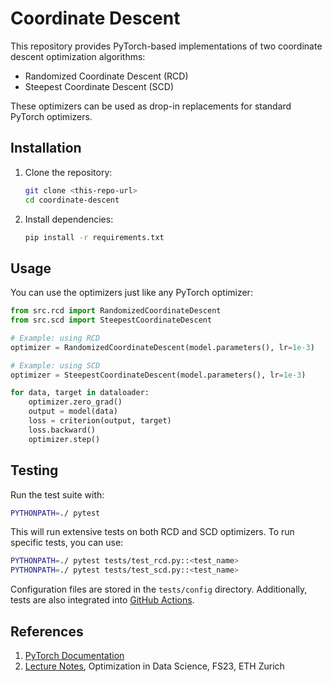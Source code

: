 # Coordinate Descent

This repository provides PyTorch-based implementations of two coordinate descent optimization algorithms:
- Randomized Coordinate Descent (RCD)
- Steepest Coordinate Descent (SCD)

These optimizers can be used as drop-in replacements for standard PyTorch optimizers.

## Installation

1. Clone the repository:
   ```bash
   git clone <this-repo-url>
   cd coordinate-descent
   ```
2. Install dependencies:
   ```bash
   pip install -r requirements.txt
   ```

## Usage

You can use the optimizers just like any PyTorch optimizer:

```python
from src.rcd import RandomizedCoordinateDescent
from src.scd import SteepestCoordinateDescent

# Example: using RCD
optimizer = RandomizedCoordinateDescent(model.parameters(), lr=1e-3)

# Example: using SCD
optimizer = SteepestCoordinateDescent(model.parameters(), lr=1e-3)

for data, target in dataloader:
    optimizer.zero_grad()
    output = model(data)
    loss = criterion(output, target)
    loss.backward()
    optimizer.step()
```

## Testing

Run the test suite with:
```bash
PYTHONPATH=./ pytest
```
This will run extensive tests on both RCD and SCD optimizers. To run specific tests, you can use:
```bash
PYTHONPATH=./ pytest tests/test_rcd.py::<test_name>
PYTHONPATH=./ pytest tests/test_scd.py::<test_name>
```

Configuration files are stored in the `tests/config` directory. Additionally, tests are also integrated into [GitHub Actions](https://github.com/souhhmm/coordinate-descent/actions).

## References
1. [PyTorch Documentation](https://pytorch.org/docs/stable/optim.html)
2. [Lecture Notes](https://n.ethz.ch/~jiaxie/graduate_projs/notes_eth.pdf), Optimization in Data Science, FS23, ETH Zurich